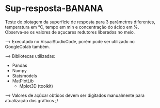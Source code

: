 # Sup-resposta-BANANA
Teste de plotagem da superfície de resposta para 3 parâmetros diferentes, temperatura em °C, tempo em min e concentração do ácido em %. Observa-se os valores de açucares redutores liberados no meio.

--> Executado no VisualStudioCode, porém pode ser utilizado no GoogleColab também.

--> Bibliotecas utilizadas:
  - Pandas
  - Numpy
  - Statsmodels
  - MatPlotLib
      - Mplot3D (toolkit)

  --> Valores de açúcar obtidos devem ser digitados manualmente para atualização dos gráficos ;/ 

